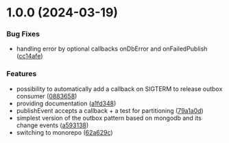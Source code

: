 # 1.0.0 (2024-03-19)


### Bug Fixes

* handling error by optional callbacks onDbError and onFailedPublish ([cc14afe](https://github.com/arturwojnar/hermes/commit/cc14afe8662daf0a60d3089452f5d98b637de5ba))


### Features

* possibility to automatically add a callback on SIGTERM to release outbox consumer ([0883658](https://github.com/arturwojnar/hermes/commit/088365889b705404d4d83550532ca176a1887295))
* providing documentation ([a1fd348](https://github.com/arturwojnar/hermes/commit/a1fd348d45a23b0933c444619d1b5fd04da3463e))
* publishEvent accepts a callback + a test for partitioning ([79a1a0d](https://github.com/arturwojnar/hermes/commit/79a1a0da65c104d9e70b7fc6630fe6f5f6dbc30a))
* simplest version of the outbox pattern based on mongodb and its change events ([a593138](https://github.com/arturwojnar/hermes/commit/a59313897e62e604bf00b8293d69c77b00f98dc7))
* switching to monorepo ([62a629c](https://github.com/arturwojnar/hermes/commit/62a629cc6b8e3ce40e9d413355e5a6cf5044204a))
